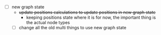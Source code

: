 - [ ] new graph state
	- ~~update positions calculations to update positions in new graph state~~
		- keeping positions state where it is for now, the important thing is the actual node types
	- [ ] change all the old multi things to use new graph state

